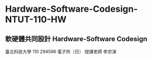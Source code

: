 # Hardware-Software-Codesign-NTUT-110-HW
軟硬體共同設計 Hardware-Software Codesign
------------
臺北科技大學
110 294596 電子所（日）
授課老師 李宗演
